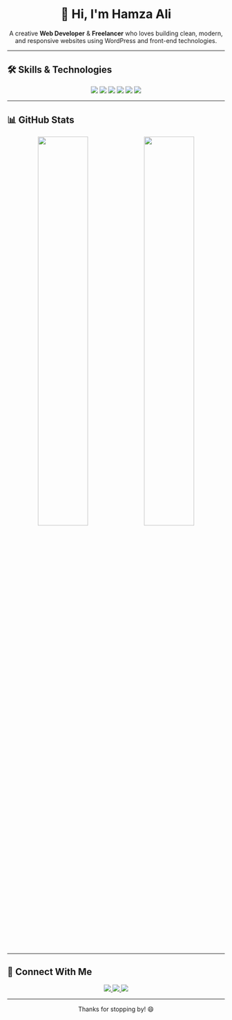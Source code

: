<h1 align="center">👋 Hi, I'm Hamza Ali</h1>
<p align="center">
  A creative <b>Web Developer</b> & <b>Freelancer</b> who loves building clean, modern, and responsive websites using WordPress and front-end technologies.
</p>

---

## 🛠️ Skills & Technologies

<p align="center">
  <img src="https://img.shields.io/badge/HTML-E34F26?style=for-the-badge&logo=html5&logoColor=white" />
  <img src="https://img.shields.io/badge/CSS-1572B6?style=for-the-badge&logo=css3&logoColor=white" />
  <img src="https://img.shields.io/badge/JavaScript-F7DF1E?style=for-the-badge&logo=javascript&logoColor=black" />
  <img src="https://img.shields.io/badge/WordPress-21759B?style=for-the-badge&logo=wordpress&logoColor=white" />
  <img src="https://img.shields.io/badge/Elementor-92003B?style=for-the-badge&logo=elementor&logoColor=white" />
  <img src="https://img.shields.io/badge/GitHub-181717?style=for-the-badge&logo=github&logoColor=white" />
</p>

---

## 📊 GitHub Stats

<p align="center">
  <img src="https://github-readme-stats.vercel.app/api?username=hamzabinali95&show_icons=true&theme=radical" width="48%"/>
  <img src="https://github-readme-stats.vercel.app/api/top-langs/?username=hamzabinali95&layout=compact&theme=radical" width="48%"/>
</p>

---

## 🔗 Connect With Me

<p align="center">
  <a href="https://pk.linkedin.com/in/hamza-ali-0b56bb215" target="_blank">
    <img src="https://img.shields.io/badge/-LinkedIn-blue?style=for-the-badge&logo=Linkedin&logoColor=white" />
  </a>
  <a href="mailto:hamzabinali95@gmail.com">
    <img src="https://img.shields.io/badge/-Email-D14836?style=for-the-badge&logo=gmail&logoColor=white" />
  </a>
  <a href="https://www.fiverr.com/azlan_webdeve">
    <img src="https://img.shields.io/badge/-Fiverr-1DBF73?style=for-the-badge&logo=fiverr&logoColor=white" />
  </a>
</p>

---

<p align="center">Thanks for stopping by! 😄</p>
